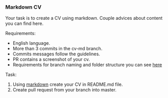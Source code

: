 ### Markdown CV

Your task is to create a CV using markdown. Couple advices about content you can find here.

Requirements:
* English language.
* More than 3 commits in the cv-md branch.
* Commits messages follow the guidelines.
* PR contains a screenshot of your cv.
* Requirements for branch naming and folder structure you can see [here](https://github.com/qaprosoft/devlaba01)

Task:
1. Using [markdown](https://www.markdownguide.org/basic-syntax/) create your CV in README.md file.
2. Create pull request from your branch into master.
